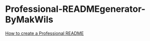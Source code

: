 # Professional-READMEgenerator-ByMakWils

[How to create a Professional README](https://coding-boot-camp.github.io/full-stack/github/professional-readme-guide)
